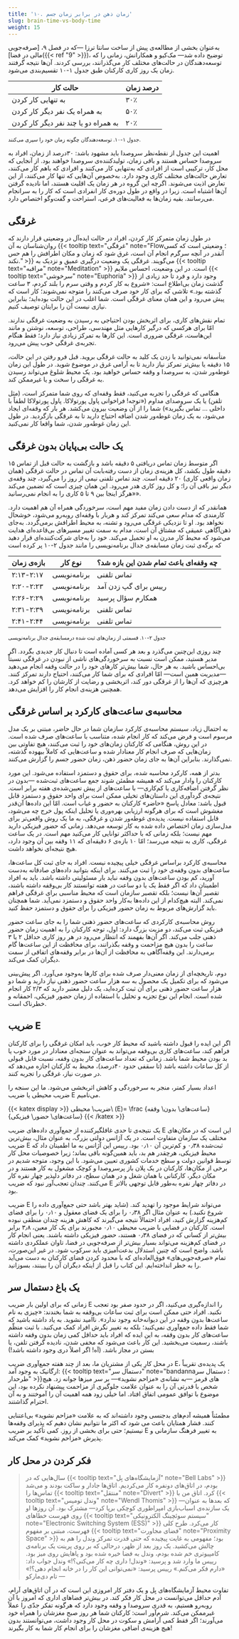 ```yaml
---
title: '۱۰. زمان ذهن در برابر زمان جسم'
slug: brain-time-vs-body-time
weight: 15
---
```


به‌عنوان بخشی از مطالعه‌ی پیش از ساخت سانتا ترزا —که در فصل ۹، [صرفه‌جویی مالی در فضا]({{< ref "9" >}})، توضیح داده شد— مک‌کیو و همکارانش، زمانی را که توسعه‌دهندگان در حالت‌های مختلف کار می‌گذرانند، بررسی کردند. آن‌ها نتیجه گرفتند زمان یک روز کاری کارکنان طبق جدول ۱-۱۰ تقسیم‌‌‌بندی می‌شود.

| حالت کار | درصد زمان |
|---|---|
| به تنهایی کار کردن | ۳۰٪ |
| به همراه یک نفر دیگر کار کردن | ۵۰٪ |
| به همراه دو یا چند نفر دیگر کار کردن | ۲۰٪ |

<small>جدول ۱-۱۰. توسعه‌دهندگان چگونه زمان خود را سپری می‌کنند.</small>

اهمیت این جدول از نقطه‌نظر سروصدا باید مشهود باشد: ۳۰درصد از زمان، افراد به سروصدا حساس هستند و باقی زمان، تولیدکننده‌ی سروصدا خواهند بود. از آنجایی که محل کار، ترکیبی است از افرادی که به‌تنهایی کار می‌کنند و افرادی که باهم کار می‌کنند، تعارض حالت‌های مختلف کاری وجود دارد. به‌خصوص ‌آن‌هایی که تنها کار می‌کنند، از این تعارض اذیت می‌شوند. اگرچه این گروه در هر زمان یک اقلیت هستند، اما نادیده گرفتن آن‌ها اشتباه است. زیرا در واقع در طول دوره‌ی کار انفرادی است که کار را به سرانجام می‌رسانند. بقیه زمان‌ها به فعالیت‌های فرعی، استراحت و گفت‌وگو اختصاص دارد.

## غرقگی

در طول زمان متمرکز کار کردن، افراد در حالت ایده‌آل در وضعیتی قرار دارند که روان‌شناسان به آن {{< tooltip text="غرقگی" note="Flow؛ وضعیتی است که کسی آنقدر در آنچه سرگرم انجام آن است، غرق شود که زمان و مکان اطرافش را هم حس نکند." >}} می‌گویند. غرقگی یک وضعیت درگیری عمیق و نزدیک به {{< tooltip text="مراقبه" note="Meditation" >}} است. در این وضعیت، احساس ملایم {{< tooltip text="سرخوشی" note="Euphoria" >}} وجود دارد و فرد تا حد زیادی از گذشت زمان بی‌اطلاع است: «شروع به کار کردم و وقتی سرم را بلند کردم، ۳ ساعت گذشته بود.» تلاشی که برای کار خود صرف می‌کنند را متوجه نمی‌شوند؛ کار است که پیش می‌رود و این همان معنای غرقگی است. شما اغلب در این حالت بوده‌اید؛ بنابراین نیازی نیست آن را برایتان توصیف کنیم.

تمام نقش‌های کاری، برای اثربخش بودن احتیاجی به رسیدن به وضعیت غرقگی ندارند. امّا برای هرکسی که درگیر کارهایی مثل مهندسی، طراحی، توسعه، نوشتن و مانند این‌هاست، غرقگی ضروری است. این کارها به تمرکز زیادی نیاز دارد؛ فقط هنگام تجربه‌ی غرقگی خوب پیش می‌رود.

متأسفانه نمی‌توانید با زدن یک کلید به حالت غرقگی بروید. قبل فرو رفتن در این حالت، ۱۵ دقیقه یا بیش‌تر تمرکز نیاز دارید تا به آرامی غرق در موضوع شوید. در طول این زمان غوطه‌ور شدن، به سروصدا و وقفه حساس خواهید بود. یک محیط شلوغ می‌تواند رسیدن به غرقگی را سخت و یا غیرممکن کند.

هنگامی که غرقگی را تجربه می‌کنید، فقط وقفه‌ای که روی شما متمرکز است، (مثل تلفن) یا یک سروصدای مداوم («توجه! فراخوانی پاول پورتولاکا. پاول پورتولاکا لطفاً با داخلی … تماس بگیرید») شما را از آن وضعیت بیرون می‌کشد. هر بار که وقفه‌ای ایجاد می‌شود، به یک زمان غوطه‌ور شدن اضافه احتیاج دارید تا به غرقگی بازگردید. در طول این زمان غوطه‌ور شدن، شما واقعا کار نمی‌کنید.

## یک حالت بی‌پایان بدون غرقگی

اگر متوسط زمان تماس دریافتی ۵ دقیقه باشد و بازگشت به حالت قبل از تماس ۱۵ دقیقه طول بکشد، کل هزینه‌ی زمان از دست رفته‌بابت آن تماس در حالت غرقگی (همان زمان واقعی کاری) ۲۰ دقیقه است. چند تماس تلفنی نیمی از روز را می‌گیرد، چند وقفه‌ی دیگر نیز باقی آن را؛ و کل روز کاری هدر می‌رود. این همان چیزی است که تضمین می‌کند «هرگز اینجا بین ۹ تا ۵ کاری را به انجام نمی‌رسانید».

همانقدر که از دست دادن زمان مفید مهم است، سرخوردگی همراه آن هم اهمیت دارد. کارمندی که مدام سعی می‌کند تمرکز کند و هربار با وقفه‌ای روبه‌رو می‌شود، خوشحال نخواهد بود. او تا نزدیکی غرقگی می‌رود و تشنه، به محیط اطرافش برمی‌گردد. به‌جای ذهن‌آگاهی عمیقی که مشتاق آن است، مدام به سمت تغییر مسیرهای بی‌قاعده‌ای هدایت می‌شود که محیط کار مدرن به او تحمیل می‌کند. خود را به‌جای شرکت‌کننده‌ای قرار دهید که برگه‌ی ثبت زمان مسابقه‌ی جدال برنامه‌نویسی را مانند جدول ۲-۱۰ پر کرده است

| بازه‌ی زمان | نوع کار | چه وقفه‌ای باعث تمام شدن این بازه شد؟ |
|---|---|---|
| ۲:۱۳-۲:۱۷ | برنامه‌نویسی | تماس تلفنی |
| ۲:۲۰-۲:۲۳ | برنامه‌نویسی | ريیس برای گپ زدن آمد |
| ۲:۲۶-۲:۲۹ | برنامه‌نویسی | همکارم سؤال پرسید |
| ۲:۳۱-۲:۳۹ | برنامه‌نویسی | تماس تلفنی |
| ۲:۴۱-۲:۴۴ | برنامه‌نویسی | تماس تلفنی |

<small>جدول ۲-۱۰. قسمتی از زمان‌های ثبت شده درمسابقه‌ی جدال برنامه‌نویسی</small>

چند‌ روزی این‌چنین می‌گذرد و بعد هر کسی آماده است تا دنبال کار جدیدی بگردد. اگر مدیر هستید، ممکن است نسبت به سرخوردگی‌های ناشی از نبودن در غرقگی نسبتاً بی‌احساس باشید. به هر حال، شما بیش‌تر کارهای خود را در حالت وقفه انجام می‌دهید —مدیریت همین است— امّا افرادی که برای شما کار می‌کنند، احتیاج دارند تمرکز کنند. هرچیزی که آن‌ها را از غرقگی دور کند، اثربخشی و رضایت از کارشان را کم خواهد کرد. همچنین هزینه‌ی انجام کار را افزایش می‌دهد.

## محاسبه‌ی ساعت‌های کارکرد بر اساس غرقگی

به احتمال زیاد، سیستم محاسبه‌ی کارکرد سازمان شما در حال حاضر، مبتنی بر یک مدل مرسوم است و فرض می‌کند که کار انجام شده، متناسب با ساعت‌های صرف شده است. در این روش، هنگامی که کارکنان زمان‌های خود را ثبت می‌کنند، هیچ تفاوتی بین زمان‌هایی که صرف انجام کار معنادار شده و ساعت‌هایی که کاملاً بیهوده گذشته، نمی‌گذارند. بنابراین آن‌ها به جای زمان حضور ذهن، زمان حضور جسم را گزارش می‌کنند.

بدتر از همه، کارکرد محاسبه شده، برای حقوق و دستمزد استفاده می‌شود. این مورد کارکنان را وادار می‌کند که همیشه مطمئن شوند جمع ساعت‌های ثبت‌شده —بدون در نظر گرفتن اضافه‌کاری یا کم‌کاری— با ساعت‌های از پیش تعیین‌شده‌ی هفته برابر است. نتیجه‌ی گردآوری این داستان‌های تخیلی ممکن است برای واحد حقوق و دستمزد قابل قبول باشد: معادل پاسخ «حاضر» کارکنان به حضور و غیاب است. امّا این داده‌ها آن‌قدر مغشوش است که برای هرگونه ارزیابی بهره‌وری یا تحلیل اینکه پول خرج چه می‌شود، قابل استفاده نیست. پدیده‌ی غوطه‌ور شدن و غرقگی، به ما یک روش واقعی‌تر برای مدل‌سازی زمان اختصاص داده شده به کار توسعه‌ می‌دهد. زمانی که حضور فیزیکی دارید مهم نیست؛ بلکه زمانی که با حداکثر توانایی کار می‌کنید مهم است. در یک ساعت غرقگی، کاری به نتیجه‌ می‌رسد؛ امّا ۱۰ بازه‌ی ۶ دقیقه‌ای که ۱۱ وقفه بین آن وجود دارد، هیچ نتیجه‌ای نخواهد داشت.

محاسبه‌ی کارکرد براساس غرقگی خیلی پیچیده نیست. افراد به جای ثبت کل ساعت‌ها، ساعت‌های بدون وقفه‌ی خود را ثبت می‌کنند. برای اینکه بتوانید داده‌های صادقانه به‌دست آورید، کم بودن ساعت‌های بدون وقفه نباید بار مسئولیتی داشته باشد. باید به افراد اطمینان داد که اگر فقط یک یا دو ساعت در هفته توانستند کار بی‌وقفه داشته باشند، تقصیر آن‌ها نیست؛ بلکه تقصیر سازمان است که محیط مناسبی برای غرقگی فراهم نمی‌کند. البته هیچ‌کدام از این داده‌ها به‌کار واحد حقوق و دستمزد نمی‌آید. شما همچنان باید گزارش‌های مربوط به زمان حضور فیزیکی را برای حقوق و دستمزد حفظ کنید.

روش محاسبه‌ی کارکردی که ساعت‌های حضور ذهنی شما را به جای ساعت حضور فیزیکی ثبت می‌کند، دو مزیت بزرگ دارد: اول، توجه کارکنان را به اهمیت زمان حضور ذهنی جلب می‌کند. اگر آن‌ها بفهمند که انتظار می‌رود در هر روز کاری حداقل ۲ یا ۳ ساعت را بدون هیچ‌ مزاحمت و وقفه بگذرانند، برای محافظت از این ساعت‌ها گام بر‌می‌دارند. این وقفه‌آگاهی به محافظت از آن‌ها در برابر وقفه‌های اتفاقی از سمت دیگران کمک می‌کند.

 دوم، تاریخچه‌ای از زمان معنی‌دار صرف شده برای کارها به‌وجود می‌آورد. اگر پیش‌بینی می‌شود که برای تکمیل یک محصول به سه هزار ساعت حضور ذهنی نیاز دارید و شما دو هزار ساعت حضور ذهنی برای آن ثبت کرده‌اید، یک دلیل معتبر دارید که ۲/۳ کار انجام شده است. انجام این نوع تجزیه و تحلیل با استفاده از زمان حضور فیزیکی، احمقانه و خطرناک است.

## ضریب E

اگر این ایده را قبول داشته باشید که محیط کار خوب، باید امکان غرقگی را برای کارکنان فراهم کند، ساعت‌های کاری بی‌وقفه می‌تواند به عنوان سنجه‌ای معنادار در مورد خوب یا بد بودن محیط شما باشد. زمانی که تعداد ساعت‌های کار بدون وقفه، نسبت قابل قبولی از کل ساعات داشته باشد (تا سقفی حدود ۴۰درصد)، محیط به کارکنان اجازه می‌دهد که در صورت نیاز، غرقگی را تجربه کنند.

اعداد بسیار کمتر، منجر به سرخوردگی و کاهش اثربخشی می‌شود. ما این سنجه را ضریب محیطی یا ضریب E می‌نامیم.

{{< katex display >}}
ضریب\ محیطی\ (E)= \frac {ساعت‌های\ بدون\ وقفه} {ساعت‌های\ حضور\ فیزیکی}
{{< /katex >}}

یک نتیجه‌ی تا حدی غافلگیرکننده از جمع‌آوری داده‌های ضریب E این است که در مکان‌های مختلف یک سازمان متفاوت است. در یک آژانس دولتی بزرگ، به عنوان مثال، بیش‌ترین ضریب E ثبت‌شده ۰٫۳۸ و کم‌ترین آن ۰٫۱۰ بود. رییس این آژانس به ما اطمینان داد که محیط فیزیکی، هرچقدر هم بد، باید همین‌گونه باقی بماند؛ زیرا خصوصیات محل کار توسط قوانین دولت و سطح خدمات کشوری تعیین می‌شود. با این وجود، متوجه شدیم در برخی از مکان‌ها، کارکنان در یک پلان باز پرسروصدا و کوچک مشغول به کار هستند و در مکان دیگر، کارکنانی با همان شغل و در همان سطح، در دفاتر دلپذیر چهار نفره کار می‌کنند. چندان تعجب‌آور نبود که ضریب E در دفاتر چهار نفره به‌طور قابل توجهی بالاتر بود.

ضریب E می‌تواند شرایط موجود را تهدید کند. (شاید بهتر باشد حتی جمع‌آوری داده را شروع نکنید.) به عنوان مثال اگر ۰٫۳۸ را برای یک‌ فضای معقول و ۰٫۱۰ را برای فضای کم‌هزینه گزارش کنید، افراد احتمالاً نتیجه می‌گیرند که کاهش هزینه چندان منطقی نبوده است. کارکنان در فضایی با ضریب محیطی ۰٫۱۰ مجبورند برای یک کار معین، ۳٫۸ برابر بیش‌تر از کسانی که در فضای ۰٫۳۸ هستند، حضور فیزیکی داشته باشند. یعنی انجام کار در فضای کم‌هزینه می‌تواند بسیار بیش‌تر از صرفه‌جویی در فضا، تاوان عملکردی داشته باشد. واضح است که چنین استدلال بدعت‌آمیزی باید سرکوب شود. در غیر این‌صورت، تمام «صرفه‌جویی‌های» فوق‌العاده‌ای که با محدود کردن فضای کارکنان به دست می‌آید را به خطر انداخته‌ایم. این کتاب را قبل از اینکه دیگران آن را ببینند، بسوزانید.

## یک باغ دستمال سر

زمانی که برای اولین بار ضریب E را اندازه‌گیری می‌کنید، اگر در حدود صفر بود تعجب نکنید. افراد حتی ممکن است برای ثبت ساعات بی‌وقفه به شما بخندند: «چیزی به نام ساعت‌ها بدون وقفه در این دیوانه‌خانه وجود ندارد». ناامید نشوید. به یاد داشته باشید که شما فقط داده جمع‌آوری نمی‌کنید؛ بلکه به تغییر نگرش افراد کمک می‌کنید. با ثبت منظّم ساعت‌های کار بدون وقفه، به این ایده که افراد باید حداقل کمی زمان بدون وقفه داشته باشند، رسمیت می‌بخشید. این کار باعث می‌شود که مخفی شدن، نادیده گرفتن تلفن، یا بستن در مجاز باشد. (آه! اگر اصلاً دری وجود داشته باشد!)

در محل کارِ یکی از مشتریان ما، بعد از چند هفته جمع‌آوری ضریب E، یک پدیده‌ی تقریباً ارگانیک به وجود آمد: {{< tooltip text="دستمال سر" note="bandanna؛ دستمال سر طرحدار" >}}های قرمز —به نشانه‌ی «مزاحم نشوید»— بر سر میزها جوانه زد. هیچ شخص با قدرتی آن را به عنوان علامت جلوگیری از مزاحمت پیشنهاد نکرده بود، این موضوع با توافق عمومی اتفاق افتاد. اما خیلی زود همه اهمیت آن را آموختند و به آن احترام گذاشتند.

مطمئناً همیشه آدم‌های بدجنسی وجود داشته‌اند که به علامت «مزاحم نشوید» بی‌اعتنایی کنند. فشار همتایان باعث می شود که اکثر ما نتوانیم نشان دهیم که پذیرای وقفه‌ها نیستیم؛ حتی برای بخشی از روز. کمی تأکید بر ضریب E به تغییر فرهنگ سازمانی و پذیرش «مزاحم نشوید» کمک می‌کند.

## فکر کردن در محل کار

> سال‌هایی که در {{< tooltip text="آزمایشگاه‌های بِل" note="Bell Labs" >}} بودم، در اتاق‌های دونفره کار می‌کردیم. اتاق‌ها جادار و ساکت بودند و می‌شد تماس‌ها را {{< tooltip text="منتقل" note="Divert" >}} کرد. اتاق من با {{< tooltip text="وندل تومیس" note="Wendl Thomis" >}} —که بعدها به عنوان یک سازنده‌ی اسباب‌بازی امپراطوری کوچکی برپا کرد— مشترک بود. آن روزها او روی فهرست خطاهای {{< tooltip text="سیستم سوئچینگ الکترونیکی" note="Electronic Switching System (ESS)" >}} کار می‌کرد. طرح کلی فهرست، مبتنی بر مفهوم {{< tooltip text="فضای مجاورت" note="Proximity Space" >}} بود؛ مفهومی به غایت پیچیده که حتی قدرت تمرکز وندل را هم به چالش می‌کشید. یک روز بعد از ظهر، درحالی که بر روی پرینت یک برنامه‌ی کامپیوتری خم شده بودم، وندل به فضا خیره شده بود و پاهایش روی میز بود. رییس ما وارد شد و پرسید: «وندل! داری چه کار می‌کنی؟!» وندل جواب داد: «دارم فکر می‌کنم.» رییس پرسید: «نمی‌توانی این کار را در خانه انجام دهی؟!»
> <span>— تام دی‌مارکو</span>

تفاوت محیط آزمایشگاه‌های بِل و یک دفتر کار امروزی این است که در آن اتاق‌های آرام، آدم حداقل می‌توانست در محل کار فکر کند. در بیش‌تر فضاهای اداری که امروز با آن روبه‌رو هستیم، به قدری سروصدا و وقفه وجود دارد که هرگونه تفکر جدّی را عملاً غیرممکن می‌کند. شرم‌آور است: کارکنان شما هر روز صبح مغزشان را همراه خود می‌آورند؛ اگر فقط کمی آرامش و سکوت در محل کار وجود داشت، می‌توانستند بدون هیچ هزینه‌ی اضافی مغزشان را برای انجام کار شما به کار بگیرند!
